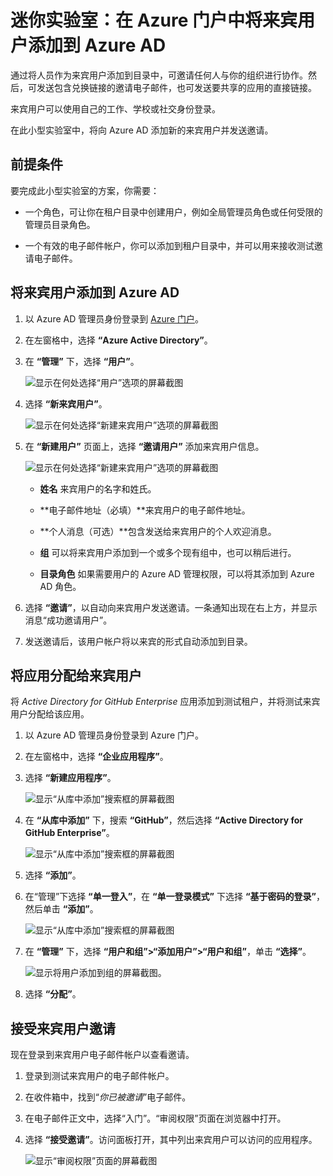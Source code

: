 ﻿# 迷你实验室：在 Azure 门户中将来宾用户添加到 Azure AD

通过将人员作为来宾用户添加到目录中，可邀请任何人与你的组织进行协作。然后，可发送包含兑换链接的邀请电子邮件，也可发送要共享的应用的直接链接。 

来宾用户可以使用自己的工作、学校或社交身份登录。

在此小型实验室中，将向 Azure AD 添加新的来宾用户并发送邀请。

## 前提条件

要完成此小型实验室的方案，你需要：

* 一个角色，可让你在租户目录中创建用户，例如全局管理员角色或任何受限的管理员目录角色。

* 一个有效的电子邮件帐户，你可以添加到租户目录中，并可以用来接收测试邀请电子邮件。

## 将来宾用户添加到 Azure AD

1. 以 Azure AD 管理员身份登录到 [Azure 门户](https://portal.azure.com/)。

2. 在左窗格中，选择 **“Azure Active Directory”**。

3. 在 **“管理”** 下，选择 **“用户”**。

    ![显示在何处选择“用户”选项的屏幕截图](../../Linked_Image_Files/guest_user_image1.png)

4. 选择 **“新来宾用户”**。

    ![显示在何处选择“新建来宾用户”选项的屏幕截图](../../Linked_Image_Files/guest_user_image2.png)

5. 在 **“新建用户”** 页面上，选择 **“邀请用户”** 添加来宾用户信息。

    ![显示在何处选择“新建来宾用户”选项的屏幕截图](../../Linked_Image_Files/guest_user_image3.png)

    - **姓名** 来宾用户的名字和姓氏。

    - **电子邮件地址（必填）**来宾用户的电子邮件地址。

    - **个人消息（可选）**包含发送给来宾用户的个人欢迎消息。

    - **组** 可以将来宾用户添加到一个或多个现有组中，也可以稍后进行。

    - **目录角色** 如果需要用户的 Azure AD 管理权限，可以将其添加到 Azure AD 角色。

6. 选择 **“邀请”**，以自动向来宾用户发送邀请。一条通知出现在右上方，并显示消息“成功邀请用户”。

7. 发送邀请后，该用户帐户将以来宾的形式自动添加到目录。

## 将应用分配给来宾用户

将 *Active Directory for GitHub Enterprise* 应用添加到测试租户，并将测试来宾用户分配给该应用。

1. 以 Azure AD 管理员身份登录到 Azure 门户。

2. 在左窗格中，选择 **“企业应用程序”**。

3. 选择 **“新建应用程序”**。

    ![显示“从库中添加”搜索框的屏幕截图](../../Linked_Image_Files/guest_user_image4.png)

4. 在 **“从库中添加”** 下，搜索 **“GitHub”**，然后选择 **“Active Directory for GitHub Enterprise”**。

    ![显示“从库中添加”搜索框的屏幕截图](../../Linked_Image_Files/guest_user_image6.png)

5. 选择 **“添加”**。

6. 在“管理”下选择 **“单一登入”**，在 **“单一登录模式”** 下选择 **“基于密码的登录”**，然后单击 **“添加”**。

    ![显示“从库中添加”搜索框的屏幕截图](../../Linked_Image_Files/guest_user_image7.png)

7. 在 **“管理”** 下，选择 **“用户和组”>“添加用户”>“用户和组”**，单击 **“选择”**。

    ![显示将用户添加到组的屏幕截图。](../../Linked_Image_Files/guest_user_image9.png)

8. 选择 **“分配”**。

## 接受来宾用户邀请

现在登录到来宾用户电子邮件帐户以查看邀请。

1. 登录到测试来宾用户的电子邮件帐户。

2. 在收件箱中，找到“*你已被邀请*”电子邮件。

3. 在电子邮件正文中，选择“入门”。“审阅权限”页面在浏览器中打开。

4. 选择 **“接受邀请”**。访问面板打开，其中列出来宾用户可以访问的应用程序。

    ![显示“审阅权限”页面的屏幕截图](../../Linked_Image_Files/guest_user_image5.png)
